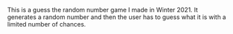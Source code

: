 This is a guess the random number game I made in Winter 2021. It generates a random number and then the user has to guess what it is with a limited number of chances.
